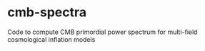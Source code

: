 # cmb-spectra
Code to compute CMB primordial power spectrum for multi-field cosmological inflation models
